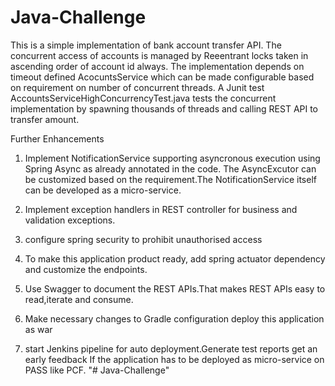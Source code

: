 # Java-Challenge

This is a simple implementation of bank account transfer API. The concurrent access of accounts is managed by Reeentrant locks taken in ascending order of account id always. The implementation depends on timeout defined AcocuntsService which can be made configurable based on requirement on number of concurrent threads. A Junit test AccountsServiceHighConcurrencyTest.java tests the concurrent implementation by spawning thousands of threads and calling REST API to transfer amount.

Further Enhancements

1. Implement NotificationService supporting asyncronous execution using Spring Async as already annotated in the code. The AsyncExcutor can be customized based on the requirement.The NotificationService itself can be developed as a micro-service.

2. Implement exception handlers in REST controller for business and validation exceptions.

3. configure spring security to prohibit unauthorised access

4. To make this application product ready, add spring actuator dependency and customize the endpoints.

5. Use Swagger to document the REST APIs.That makes REST APIs easy to read,iterate and consume.

6. Make necessary changes to Gradle configuration deploy this application as war

7. start Jenkins pipeline for auto deployment.Generate test reports get an early feedback
If the application has to be deployed as micro-service on PASS like PCF.
"# Java-Challenge" 
